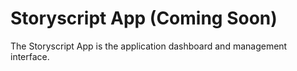 # Storyscript App (Coming Soon)


The Storyscript App is the application dashboard and management interface.
